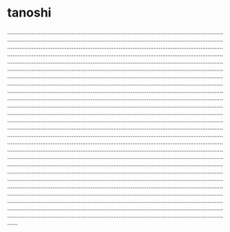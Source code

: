 # tanoshi

..............................................................................................................................................................................................................................................................................................................................................................................................................................................................................................................................................................................................................................................................................................................................................................................................................................................................................................................................................................................................................................................................................................................................................................................................................................................................................................................................................................................................................................................................................................................................................................................................................................................................................................................................................................................................................................................................................................................................................................................................................................................................................................................................................................................................................................................................................................................................................................................................................................................................................................................................................................................................................................................................................................................................................................................................................................................................................................................................................................................................................................................................................................................................................................................................................................................................................................................................................................